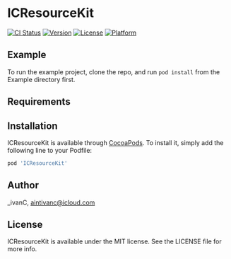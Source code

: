 # ICResourceKit

[![CI Status](http://img.shields.io/travis/IvanChan/ICResourceKit.svg?style=flat)](https://travis-ci.org/IvanChan/ICResourceKit)
[![Version](https://img.shields.io/cocoapods/v/ICResourceKit.svg?style=flat)](http://cocoapods.org/pods/ICResourceKit)
[![License](https://img.shields.io/cocoapods/l/ICResourceKit.svg?style=flat)](http://cocoapods.org/pods/ICResourceKit)
[![Platform](https://img.shields.io/cocoapods/p/ICResourceKit.svg?style=flat)](http://cocoapods.org/pods/ICResourceKit)

## Example

To run the example project, clone the repo, and run `pod install` from the Example directory first.

## Requirements

## Installation

ICResourceKit is available through [CocoaPods](http://cocoapods.org). To install
it, simply add the following line to your Podfile:

```ruby
pod 'ICResourceKit'
```

## Author

_ivanC, aintivanc@icloud.com

## License

ICResourceKit is available under the MIT license. See the LICENSE file for more info.
